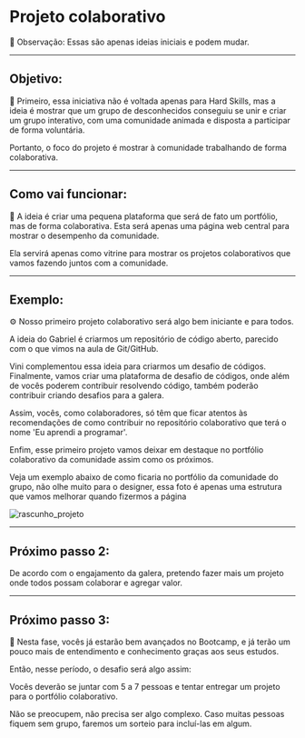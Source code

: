 # Projeto colaborativo
📌 Observação: Essas são apenas ideias iniciais e podem mudar.

---

## Objetivo:

🎯 Primeiro, essa iniciativa não é voltada apenas para Hard Skills, mas a ideia é mostrar que um grupo de desconhecidos conseguiu se unir e criar um grupo interativo, com uma comunidade animada e disposta a participar de forma voluntária.

Portanto, o foco do projeto é mostrar à comunidade trabalhando de forma colaborativa.

---

## Como vai funcionar:

🚧 A ideia é criar uma pequena plataforma que será de fato um portfólio, mas de forma colaborativa. Esta será apenas uma página web central para mostrar o desempenho da comunidade.

Ela servirá apenas como vitrine para mostrar os projetos colaborativos que vamos fazendo juntos com a comunidade.

---

## Exemplo:

⚙ Nosso primeiro projeto colaborativo será algo bem iniciante e para todos.

A ideia do Gabriel é criarmos um repositório de código aberto, parecido com o que vimos na aula de Git/GitHub. 

Vini complementou essa ideia para criarmos um desafio de códigos. Finalmente, vamos criar uma plataforma de desafio de códigos, onde além de vocês poderem contribuir resolvendo código, também poderão contribuir criando desafios para a galera.

Assim, vocês, como colaboradores, só têm que ficar atentos às recomendações de como contribuir no repositório colaborativo que terá o nome 'Eu aprendi a programar'.

Enfim, esse primeiro projeto vamos deixar em destaque no portfólio colaborativo da comunidade assim como os próximos.

Veja um exemplo abaixo de como ficaria no portfólio da comunidade do grupo, não olhe muito para o designer, essa foto é apenas uma estrutura que vamos melhorar quando fizermos a página 

![rascunho_projeto](https://raw.githubusercontent.com/magnostudent/portfolio-colaborativo/main/img/rascunho_projeto.png)

---

## Próximo passo 2:
De acordo com o engajamento da galera, pretendo fazer mais um projeto onde todos possam colaborar e agregar valor.

---

## Próximo passo 3:
👣 Nesta fase, vocês já estarão bem avançados no Bootcamp, e já terão um pouco mais de entendimento e conhecimento graças aos seus estudos.

Então, nesse período, o desafio será algo assim:

Vocês deverão se juntar com 5 a 7 pessoas e tentar entregar um projeto para o portfólio colaborativo.

Não se preocupem, não precisa ser algo complexo. Caso muitas pessoas fiquem sem grupo, faremos um sorteio para incluí-las em algum.
